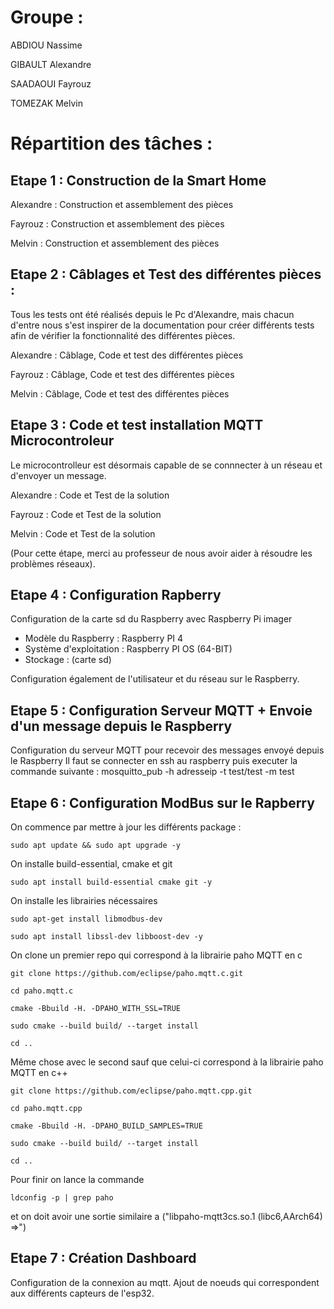 # Groupe : 
 ABDIOU Nassime

 GIBAULT Alexandre
 
 SAADAOUI Fayrouz
 
 TOMEZAK Melvin
# Répartition des tâches :

## Etape 1 : Construction de la Smart Home

Alexandre : Construction et assemblement des pièces

Fayrouz : Construction et assemblement des pièces

Melvin : Construction et assemblement des pièces

## Etape 2 : Câblages et Test des différentes pièces :

Tous les tests ont été réalisés depuis le Pc d'Alexandre, mais chacun d'entre nous s'est inspirer de la documentation pour créer différents tests afin de vérifier la fonctionnalité des différentes pièces.

Alexandre : Câblage, Code et test des différentes pièces

Fayrouz : Câblage, Code et test des différentes pièces

Melvin : Câblage, Code et test des différentes pièces

## Etape 3 : Code et test installation MQTT Microcontroleur 

Le microcontrolleur est désormais capable de se connnecter à un réseau et d'envoyer un message.

Alexandre : Code et Test de la solution

Fayrouz : Code et Test de la solution

Melvin : Code et Test de la solution

(Pour cette étape, merci au professeur de nous avoir aider à résoudre les problèmes réseaux).

## Etape 4 : Configuration Rapberry 

Configuration de la carte sd du Raspberry avec Raspberry Pi imager 
- Modèle du Raspberry : Raspberry PI 4
- Système d'exploitation : Raspberry PI OS (64-BIT)
- Stockage : (carte sd)

Configuration également de l'utilisateur et du réseau sur le Raspberry.

## Etape 5 : Configuration Serveur MQTT + Envoie d'un message depuis le Raspberry

Configuration du serveur MQTT pour recevoir des messages envoyé depuis le Raspberry 
Il faut se connecter en ssh au raspberry puis executer la commande suivante :
mosquitto_pub -h adresseip -t test/test -m test

## Etape 6 : Configuration ModBus sur le Rapberry 

On commence par mettre à jour les différents package :

`sudo apt update && sudo apt upgrade -y`

On installe build-essential, cmake et git

`sudo apt install build-essential cmake git -y`

On installe les librairies nécessaires

`sudo apt-get install libmodbus-dev`

`sudo apt install libssl-dev libboost-dev -y`

On clone un premier repo qui correspond à la librairie paho MQTT en c

`git clone https://github.com/eclipse/paho.mqtt.c.git`

`cd paho.mqtt.c`

`cmake -Bbuild -H. -DPAHO_WITH_SSL=TRUE`

`sudo cmake --build build/ --target install`

`cd ..`

Même chose avec le second sauf que celui-ci correspond à la librairie paho MQTT en c++

`git clone https://github.com/eclipse/paho.mqtt.cpp.git`

`cd paho.mqtt.cpp`

`cmake -Bbuild -H. -DPAHO_BUILD_SAMPLES=TRUE`

`sudo cmake --build build/ --target install`

`cd ..`

Pour finir on lance la commande 

`ldconfig -p | grep paho`

et on doit avoir une sortie similaire a ("libpaho-mqtt3cs.so.1 (libc6,AArch64) =>")




## Etape 7 : Création Dashboard

Configuration de la connexion au mqtt.
Ajout de noeuds qui correspondent aux différents capteurs de l'esp32.

